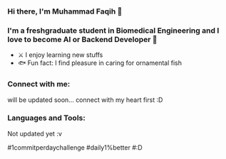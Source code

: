 ### Hi there, I'm Muhammad Faqih 👋

### I'm a freshgraduate student in Biomedical Engineering and I love to become AI or Backend Developer 🚀

- ⚔️ I enjoy learning new stuffs
- 🐟 Fun fact: I find pleasure in caring for ornamental fish

### Connect with me:
will be updated soon... connect with my heart first :D

### Languages and Tools:
Not updated yet :v 

#1commitperdaychallenge
#daily1%better
#:D
